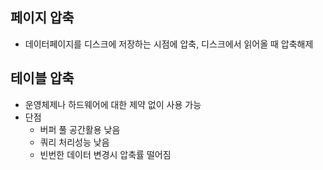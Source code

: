 ## 페이지 압축
- 데이터페이지를 디스크에 저장하는 시점에 압축, 디스크에서 읽어올 때 압축해제

## 테이블 압축
- 운영체제나 하드웨어에 대한 제약 없이 사용 가능
- 단점
  - 버퍼 풀 공간활용 낮음
  - 쿼리 처리성능 낮음
  - 빈번한 데이터 변경시 압축률 떨어짐
